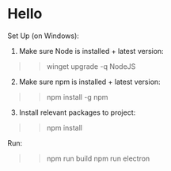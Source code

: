 # Hello
Set Up (on Windows):
1. Make sure Node is installed + latest version:
>> winget upgrade -q NodeJS
2. Make sure npm is installed + latest version:
>> npm install -g npm
3. Install relevant packages to project:
>> npm install

Run:
>> npm run build
>> npm run electron